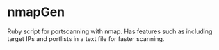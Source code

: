 # nmapGen
Ruby script for portscanning with nmap. Has features such as including target IPs and portlists in a text file for faster scanning. 
